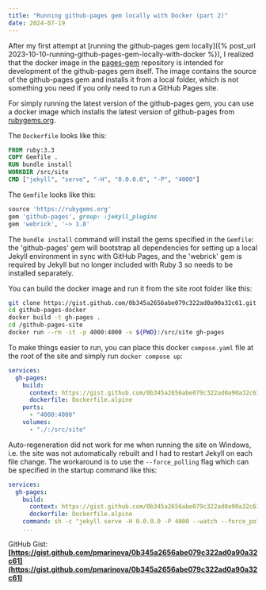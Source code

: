 ```yaml
---
title: "Running github-pages gem locally with Docker (part 2)"
date: 2024-07-19
---
```


After my first attempt at [running the github-pages gem locally]({% post_url 2023-10-10-running-github-pages-gem-locally-with-docker %}), I realized that the docker image in the [pages-gem](https://github.com/github/pages-gem) repository is intended for development of the github-pages gem itself.
The image contains the source of the github-pages gem and installs it from a local folder, which is not something
you need if you only need to run a GitHub Pages site.

For simply running the latest version of the github-pages gem, you can use a docker image which
installs the latest version of github-pages from [rubygems.org](https://rubygems.org/).

The `Dockerfile` looks like this:

```dockerfile
FROM ruby:3.3
COPY Gemfile .
RUN bundle install
WORKDIR /src/site
CMD ["jekyll", "serve", "-H", "0.0.0.0", "-P", "4000"]
```

The `Gemfile` looks like this:

```ruby
source 'https://rubygems.org'
gem 'github-pages', group: :jekyll_plugins
gem 'webrick', '~> 1.8'
```

The `bundle install` command will install the gems specified in the `Gemfile`: the 'github-pages' gem will bootstrap all dependencies for setting up a local Jekyll environment in sync with GitHub Pages, and the 'webrick' gem is required by Jekyll but no longer included with Ruby 3 so needs to be installed separately.

You can build the docker image and run it from the site root folder like this:

```sh
git clone https://gist.github.com/0b345a2656abe079c322ad0a90a32c61.git github-pages-docker
cd github-pages-docker
docker build -t gh-pages .
cd /github-pages-site
docker run --rm -it -p 4000:4000 -v ${PWD}:/src/site gh-pages
```

To make things easier to run, you can place this docker `compose.yaml` file at the root of the site and simply run `docker compose up`:

```yaml
services:
  gh-pages:
    build:
      context: https://gist.github.com/0b345a2656abe079c322ad0a90a32c61.git
      dockerfile: Dockerfile.alpine
    ports:
      - "4000:4000"
    volumes:
      - "./:/src/site"
```

Auto-regeneration did not work for me when running the site on Windows, i.e. the site was not automatically rebuilt and I had to restart Jekyll on each file change. The workaround is to use the `--force_polling` flag which can be specified in the startup command like this:

```yaml
services:
  gh-pages:
    build:
      context: https://gist.github.com/0b345a2656abe079c322ad0a90a32c61.git
      dockerfile: Dockerfile.alpine
    command: sh -c "jekyll serve -H 0.0.0.0 -P 4000 --watch --force_polling"
    ...
```

GitHub Gist: 
__[https://gist.github.com/pmarinova/0b345a2656abe079c322ad0a90a32c61](https://gist.github.com/pmarinova/0b345a2656abe079c322ad0a90a32c61)__